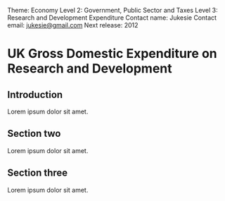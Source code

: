 Theme: Economy
Level 2: Government, Public Sector and Taxes
Level 3: Research and Development Expenditure
Contact name: Jukesie
Contact email: jukesie@gmail.com
Next release: 2012

# UK Gross Domestic Expenditure on Research and Development

## Introduction

Lorem ipsum dolor sit amet.

## Section two

Lorem ipsum dolor sit amet.

## Section three

Lorem ipsum dolor sit amet.